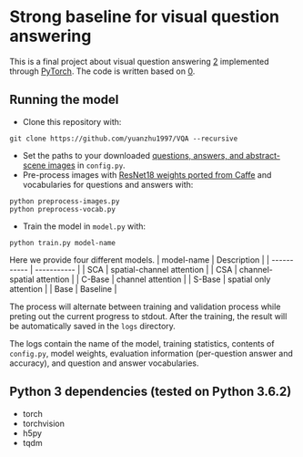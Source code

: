 # Strong baseline for visual question answering

This is a final project about visual question answering [2] implemented through [PyTorch][1]. The code is written based on [0]. 



## Running the model

- Clone this repository with:
```
git clone https://github.com/yuanzhu1997/VQA --recursive
```
- Set the paths to your downloaded [questions, answers, and abstract-scene images][4] in `config.py`.
- Pre-process images with [ResNet18 weights ported from Caffe][3] and vocabularies for questions and answers with:
```
python preprocess-images.py
python preprocess-vocab.py

```
- Train the model in `model.py` with:
```
python train.py model-name
```
Here we provide four different models. 
| model-name      | Description |
| ----------- | ----------- |
| SCA      | spatial-channel attention       |
| CSA      | channel-spatial attention       |
| C-Base      | channel attention       |
| S-Base      | spatial only attention       |
| Base      | Baseline        |

The process will alternate between training and validation process while preting out the current progress to stdout. After the training, the result will be automatically saved in the `logs` directory. 

The logs contain the name of the model, training statistics, contents of `config.py`,  model weights, evaluation information (per-question answer and accuracy), and question and answer vocabularies.



## Python 3 dependencies (tested on Python 3.6.2)

- torch
- torchvision
- h5py
- tqdm



[0]: https://github.com/Cyanogenoid/pytorch-vqa
[1]: https://github.com/pytorch/pytorch
[2]: http://visualqa.org/
[3]: https://github.com/ruotianluo/pytorch-resnet
[4]: http://visualqa.org/vqa_v1_download.html
